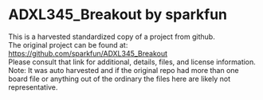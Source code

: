 
# ADXL345_Breakout by sparkfun  
This is a harvested standardized copy of a project from github.  
The original project can be found at:  
https://github.com/sparkfun/ADXL345_Breakout  
Please consult that link for additional, details, files, and license information.  
Note: It was auto harvested and if the original repo had more than one board file or anything out of the ordinary the files here are likely not representative.  
    